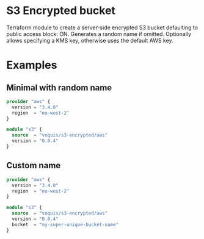 S3 Encrypted bucket
===
Terraform module to create a server-side encrypted S3 bucket defaulting to public access block: ON.
Generates a random name if omitted.
Optionally allows specifying a KMS key, otherwise uses the default AWS key.

# Examples
## Minimal with random name
```terraform
provider "aws" {
  version = "3.4.0"
  region  = "eu-west-2"
}

module "s3" {
  source  = "voquis/s3-encrypted/aws"
  version = "0.0.4"
}
```

## Custom name
```terraform
provider "aws" {
  version = "3.4.0"
  region  = "eu-west-2"
}

module "s3" {
  source  = "voquis/s3-encrypted/aws"
  version = "0.0.4"
  bucket  = "my-super-unique-bucket-name"
}
```
